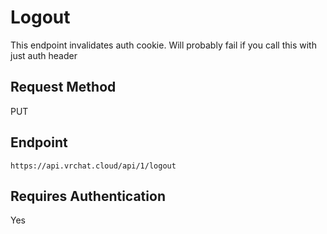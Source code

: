 # Logout

This endpoint invalidates auth cookie.
Will probably fail if you call this with just auth header

## Request Method
PUT

## Endpoint
    https://api.vrchat.cloud/api/1/logout

## Requires Authentication
Yes
